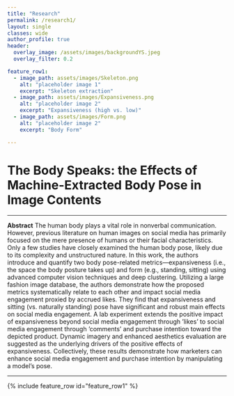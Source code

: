 ```yaml
---  
title: "Research"
permalink: /research1/
layout: single
classes: wide
author_profile: true
header:
  overlay_image: /assets/images/backgroundYS.jpeg
  overlay_filter: 0.2

feature_row1:
  - image_path: assets/images/Skeleton.png
    alt: "placeholder image 1"
    excerpt: "Skeleton extraction"
  - image_path: assets/images/Expansiveness.png
    alt: "placeholder image 2"
    excerpt: "Expansiveness (high vs. low)"
  - image_path: assets/images/Form.png
    alt: "placeholder image 2"
    excerpt: "Body Form"

---
```

  

# The Body Speaks: the Effects of Machine-Extracted Body Pose in Image Contents

---
**Abstract** The human body plays a vital role in nonverbal communication. However, previous literature on human images on social media has primarily focused on the mere presence of humans or their facial characteristics. Only a few studies have closely examined the human body pose, likely due to its complexity and unstructured nature. In this work, the authors introduce and quantify two body pose-related metrics—expansiveness (i.e., the space the body posture takes up) and form (e.g., standing, sitting) using advanced computer vision techniques and deep clustering. Utilizing a large fashion image database, the authors demonstrate how the proposed metrics systematically relate to each other and impact social media engagement proxied by accrued likes. They find that expansiveness and sitting (vs. naturally standing) pose have significant and robust main effects on social media engagement. A lab experiment extends the positive impact of expansiveness beyond social media engagement through &#x2019;likes&#x2019; to social media engagement through &#x2019;comments&#x2019; and purchase intention toward the depicted product. Dynamic imagery and enhanced aesthetics evaluation are suggested as the underlying drivers of the positive effects of expansiveness. Collectively, these results demonstrate how marketers can enhance social media engagement and purchase intention by manipulating a model&#x2019;s pose. 

---
{% include feature_row id="feature_row1" %}






